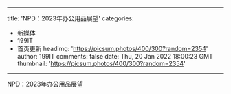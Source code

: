 
---
title: 'NPD：2023年办公用品展望'
categories: 
 - 新媒体
 - 199IT
 - 首页更新
headimg: 'https://picsum.photos/400/300?random=2354'
author: 199IT
comments: false
date: Thu, 20 Jan 2022 18:00:23 GMT
thumbnail: 'https://picsum.photos/400/300?random=2354'
---

<div>   
NPD：2023年办公用品展望  
</div>
            